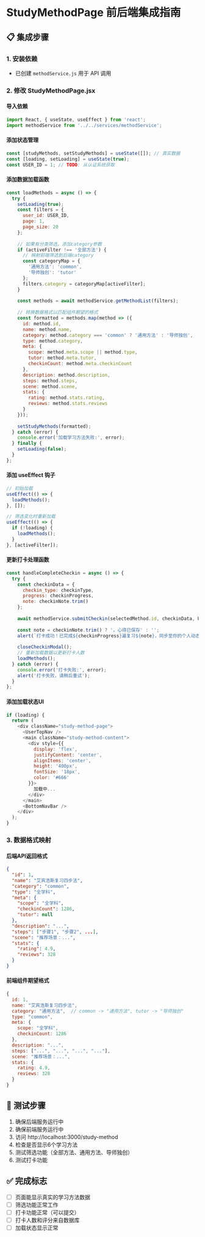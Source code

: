 # StudyMethodPage 前后端集成指南

## 📋 集成步骤

### 1. 安装依赖
- 已创建 `methodService.js` 用于 API 调用

### 2. 修改 StudyMethodPage.jsx

#### 导入依赖
```javascript
import React, { useState, useEffect } from 'react';
import methodService from '../../services/methodService';
```

#### 添加状态管理
```javascript
const [studyMethods, setStudyMethods] = useState([]); // 真实数据
const [loading, setLoading] = useState(true);
const USER_ID = 1; // TODO: 从认证系统获取
```

#### 添加数据加载函数
```javascript
const loadMethods = async () => {
  try {
    setLoading(true);
    const filters = {
      user_id: USER_ID,
      page: 1,
      page_size: 20
    };
    
    // 如果有分类筛选，添加category参数
    if (activeFilter !== '全部方法') {
      // 映射前端筛选到后端category
      const categoryMap = {
        '通用方法': 'common',
        '导师独创': 'tutor'
      };
      filters.category = categoryMap[activeFilter];
    }
    
    const methods = await methodService.getMethodList(filters);
    
    // 转换数据格式以匹配组件期望的格式
    const formatted = methods.map(method => ({
      id: method.id,
      name: method.name,
      category: method.category === 'common' ? '通用方法' : '导师独创',
      type: method.category,
      meta: {
        scope: method.meta.scope || method.type,
        tutor: method.meta.tutor,
        checkinCount: method.meta.checkinCount
      },
      description: method.description,
      steps: method.steps,
      scene: method.scene,
      stats: {
        rating: method.stats.rating,
        reviews: method.stats.reviews
      }
    }));
    
    setStudyMethods(formatted);
  } catch (error) {
    console.error('加载学习方法失败:', error);
  } finally {
    setLoading(false);
  }
};
```

#### 添加 useEffect 钩子
```javascript
// 初始加载
useEffect(() => {
  loadMethods();
}, []);

// 筛选变化时重新加载
useEffect(() => {
  if (!loading) {
    loadMethods();
  }
}, [activeFilter]);
```

#### 更新打卡处理函数
```javascript
const handleCompleteCheckin = async () => {
  try {
    const checkinData = {
      checkin_type: checkinType,
      progress: checkinProgress,
      note: checkinNote.trim()
    };
    
    await methodService.submitCheckin(selectedMethod.id, checkinData, USER_ID);
    
    const note = checkinNote.trim() ? '，心得已保存' : '';
    alert(`打卡成功！已完成${checkinProgress}遍复习${note}，同步至你的个人动态~`);
    
    closeCheckinModal();
    // 重新加载数据以更新打卡人数
    loadMethods();
  } catch (error) {
    console.error('打卡失败:', error);
    alert('打卡失败，请稍后重试');
  }
};
```

#### 添加加载状态UI
```javascript
if (loading) {
  return (
    <div className="study-method-page">
      <UserTopNav />
      <main className="study-method-content">
        <div style={{ 
          display: 'flex', 
          justifyContent: 'center', 
          alignItems: 'center', 
          height: '400px',
          fontSize: '18px',
          color: '#666'
        }}>
          加载中...
        </div>
      </main>
      <BottomNavBar />
    </div>
  );
}
```

### 3. 数据格式映射

#### 后端API返回格式
```json
{
  "id": 1,
  "name": "艾宾浩斯复习四步法",
  "category": "common",
  "type": "全学科",
  "meta": {
    "scope": "全学科",
    "checkinCount": 1286,
    "tutor": null
  },
  "description": "...",
  "steps": ["步骤1", "步骤2", ...],
  "scene": "推荐场景：...",
  "stats": {
    "rating": 4.9,
    "reviews": 328
  }
}
```

#### 前端组件期望格式
```javascript
{
  id: 1,
  name: "艾宾浩斯复习四步法",
  category: "通用方法",  // common -> "通用方法", tutor -> "导师独创"
  type: "common",
  meta: {
    scope: "全学科",
    checkinCount: 1286
  },
  description: "...",
  steps: ["...", "...", "...", "..."],
  scene: "推荐场景：...",
  stats: {
    rating: 4.9,
    reviews: 328
  }
}
```

## 🔄 测试步骤

1. 确保后端服务运行中
2. 确保前端服务运行中
3. 访问 http://localhost:3000/study-method
4. 检查是否显示6个学习方法
5. 测试筛选功能（全部方法、通用方法、导师独创）
6. 测试打卡功能

## ✅ 完成标志

- [ ] 页面能显示真实的学习方法数据
- [ ] 筛选功能正常工作
- [ ] 打卡功能正常（可以提交）
- [ ] 打卡人数和评分来自数据库
- [ ] 加载状态显示正常 